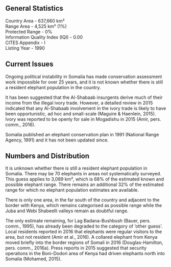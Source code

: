 ## General Statistics

Country Area - 637,660 km²<br />
Range Area - 4,525 km² (1%)<br />
Protected Range - 0%<br />
Information Quality Index (IQI) - 0.00<br />
CITES Appendix - I<br />
Listing Year - 1990

## Current Issues

Ongoing political instability in Somalia has made conservation assessment work impossible for over 25 years, and it is not known whether there is still a resident elephant population in the country.

It has been suggested that the Al-Shabaab insurgents derive much of their income from the illegal ivory trade. However, a detailed review in 2015 indicated that any Al-Shabaab involvement in the ivory trade is likely to have been opportunistic, ad hoc and small-scale (Maguire & Haenlein, 2015). Ivory was reported to be openly for sale in Mogadishu in 2015 (Amir, pers. comm., 2016).

Somalia published an elephant conservation plan in 1991 (National Range Agency, 1991) and it has not been updated since.

## Numbers and Distribution

It is unknown whether there is still a resident elephant population in Somalia. There may be 70 elephants in areas not systematically surveyed. This guess applies to 3,089 km², which is 68% of the estimated known and possible elephant range. There remains an additional 32% of the estimated range for which no elephant population estimates are available.

There is only one area, in the far south of the country and adjacent to the border with Kenya, which remains categorised as possible range while the Juba and Webi Shabeelli valleys remain as doubtful range. 

The only estimate remaining, for Lag Badana-Bushbush (Bauer, pers. comm., 1995), has already been degraded to the category of ‘other guess’. Local residents reported in 2016 that elephants were regular visitors to the area, but not resident (Amir et al., 2016). A collared elephant from Kenya moved briefly into the border regions of Somali in 2016 (Douglas-Hamilton, pers. comm., 2016a). Press reports in 2015 suggested that security operations in the Boni-Dodori area of Kenya had driven elephants north into Somalia (Mohamed, 2015).

